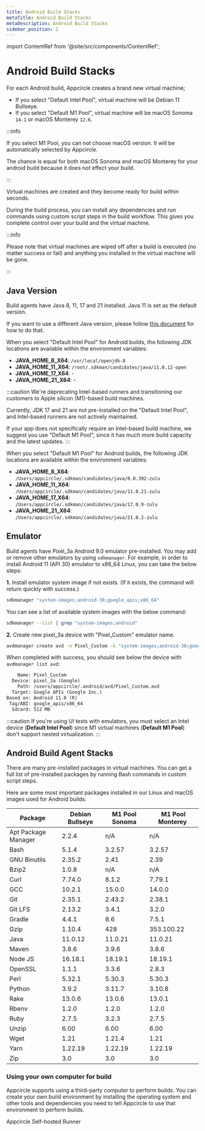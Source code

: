 ```yaml
---
title: Android Build Stacks
metaTitle: Android Build Stacks
metaDescription: Android Build Stacks
sidebar_position: 2
---
```


import ContentRef from '@site/src/components/ContentRef';

# Android Build Stacks

For each Android build, Appcircle creates a brand new virtual machine;

- If you select "Default Intel Pool", virtual machine will be Debian 11 Bullseye.
- If you select "Default M1 Pool", virtual machine will be macOS Sonoma `14.1` or macOS Monterey `12.6`.

:::info

If you select M1 Pool, you can not choose macOS version. It will be automatically selected by Appcircle.

The chance is equal for both macOS Sonoma and macOS Monterey for your android build because it does not effect your build.

:::

Virtual machines are created and they become ready for build within seconds.

During the build process, you can install any dependencies and run commands using custom script steps in the build workflow. This gives you complete control over your build and the virtual machine.

:::info

Please note that virtual machines are wiped off after a build is executed (no matter success or fail) and anything you installed in the virtual machine will be gone.

:::

## Java Version

Build agents have Java 8, 11, 17 and 21 installed. Java 11 is set as the default version.

If you want to use a different Java version, please follow [this document](/workflows/common-workflow-steps/build-and-test/custom-script#how-to-change-java-version) for how to do that.

When you select "Default Intel Pool" for Android builds, the following JDK locations are available within the environment variables:

- **JAVA_HOME_8_X64**: `/usr/local/openjdk-8`
- **JAVA_HOME_11_X64**: `/root/.sdkman/candidates/java/11.0.12-open`
- **JAVA_HOME_17_X64**: -
- **JAVA_HOME_21_X64**: -

:::caution
We're deprecating Intel-based runners and transitioning our customers to Apple silicon (M1)-based build machines.

Currently, JDK 17 and 21 are not pre-installed on the "Default Intel Pool", and Intel-based runners are not actively maintained.

If your app does not specifically require an Intel-based build machine, we suggest you use "Default M1 Pool", since it has much more build capacity and the latest updates.
:::

When you select "Default M1 Pool" for Android builds, the following JDK locations are available within the environment variables:

- **JAVA_HOME_8_X64**: `/Users/appcircle/.sdkman/candidates/java/8.0.392-zulu`
- **JAVA_HOME_11_X64**: `/Users/appcircle/.sdkman/candidates/java/11.0.21-zulu`
- **JAVA_HOME_17_X64**: `/Users/appcircle/.sdkman/candidates/java/17.0.9-zulu`
- **JAVA_HOME_21_X64**: `/Users/appcircle/.sdkman/candidates/java/21.0.2-zulu`

## Emulator

Build agents have Pixel_3a Android 9.0 emulator pre-installed. You may add or remove other emulators by using `sdkmanager`.
For example, in order to install Android 11 (API 30) emulator to x86_64 Linux, you can take the below steps:

**1.** Install emulator system image if not exists. (If it exists, the command will return quickly with success.)

```bash
sdkmanager "system-images;android-30;google_apis;x86_64"
```

You can see a list of available system images with the below command:

```bash
sdkmanager --list | grep "system-images;android"
```

**2.** Create new pixel_3a device with "Pixel_Custom" emulator name.

```bash
avdmanager create avd -n Pixel_Custom -k "system-images;android-30;google_apis;x86_64" -c 512M -d pixel_3a
```

When completed with success, you should see below the device with `avdmanager list avd`:

```txt
    Name: Pixel_Custom
  Device: pixel_3a (Google)
    Path: /users/appcircle/.android/avd/Pixel_Custom.avd
  Target: Google APIs (Google Inc.)
Based on: Android 11.0 (R)
 Tag/ABI: google_apis/x86_64
  Sdcard: 512 MB
```

:::caution
If you're using UI tests with emulators, you must select an Intel device (**Default Intel Pool**) since M1 virtual machines (**Default M1 Pool**) don't support nested virtualization.
:::

## Android Build Agent Stacks

There are many pre-installed packages in virtual machines. You can get a full list of pre-installed packages by running Bash commands in custom script steps.

Here are some most important packages installed in our Linux and macOS images used for Android builds:

| Package             | Debian Bullseye | M1 Pool Sonoma |  M1 Pool Monterey |
| ------------------- | --------------- | -------------- | ----------------- |
| Apt Package Manager | 2.2.4           | n/A            | n/A               |
| Bash                | 5.1.4           | 3.2.57         | 3.2.57            |
| GNU Binutils        | 2.35.2          | 2.41           | 2.39              |
| Bzip2               | 1.0.8           | n/A            | n/A               |
| Curl                | 7.74.0          | 8.1.2          | 7.79.1            |
| GCC                 | 10.2.1          | 15.0.0         | 14.0.0            |
| Git                 | 2.35.1          | 2.43.2         | 2.38.1            |
| Git LFS             | 2.13.2          | 3.4.1          | 3.2.0             |
| Gradle              | 4.4.1           | 8.6            | 7.5.1             |
| Gzip                | 1.10.4          | 428            | 353.100.22        |
| Java                | 11.0.12         | 11.0.21        | 11.0.21           |
| Maven               | 3.8.6           | 3.9.6          | 3.8.6             |
| Node JS             | 16.18.1         | 18.19.1        | 18.19.1           |
| OpenSSL             | 1.1.1           | 3.3.6          | 2.8.3             |
| Perl                | 5.32.1          | 5.30.3         | 5.30.3            |
| Python              | 3.9.2           | 3.11.7         | 3.10.8            |
| Rake                | 13.0.6          | 13.0.6         | 13.0.1            |
| Rbenv               | 1.2.0           | 1.2.0          | 1.2.0             |
| Ruby                | 2.7.5           | 3.2.3          | 2.7.5             |
| Unzip               | 6.00            | 6.00           | 6.00              |
| Wget                | 1.21            | 1.21.4         | 1.21              |
| Yarn                | 1.22.19         | 1.22.19        | 1.22.19           |
| Zip                 | 3.0             | 3.0            | 3.0               |

### Using your own computer for build

Appcircle supports using a third-party computer to perform builds. You can create your own build environment by installing the operating system and other tools and dependencies you need to tell Appcircle to use that environment to perform builds.

<ContentRef url="/self-hosted-appcircle/self-hosted-runner">
Appcircle Self-hosted Runner
</ContentRef>
